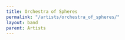 ```yaml
---
title: Orchestra of Spheres
permalink: "/artists/orchestra_of_spheres/"
layout: band
parent: Artists
---
```


